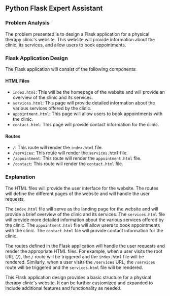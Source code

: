  ## Python Flask Expert Assistant

### Problem Analysis
The problem presented is to design a Flask application for a physical therapy clinic's website. This website will provide information about the clinic, its services, and allow users to book appointments.

### Flask Application Design
The Flask application will consist of the following components:

#### HTML Files
- `index.html`: This will be the homepage of the website and will provide an overview of the clinic and its services.
- `services.html`: This page will provide detailed information about the various services offered by the clinic.
- `appointment.html`: This page will allow users to book appointments with the clinic.
- `contact.html`: This page will provide contact information for the clinic.

#### Routes
- `/`: This route will render the `index.html` file.
- `/services`: This route will render the `services.html` file.
- `/appointment`: This route will render the `appointment.html` file.
- `/contact`: This route will render the `contact.html` file.

### Explanation
The HTML files will provide the user interface for the website. The routes will define the different pages of the website and will handle the user requests.

The `index.html` file will serve as the landing page for the website and will provide a brief overview of the clinic and its services. The `services.html` file will provide more detailed information about the various services offered by the clinic. The `appointment.html` file will allow users to book appointments with the clinic. The `contact.html` file will provide contact information for the clinic.

The routes defined in the Flask application will handle the user requests and render the appropriate HTML files. For example, when a user visits the root URL (`/`), the `/` route will be triggered and the `index.html` file will be rendered. Similarly, when a user visits the `/services` URL, the `/services` route will be triggered and the `services.html` file will be rendered.

This Flask application design provides a basic structure for a physical therapy clinic's website. It can be further customized and expanded to include additional features and functionality as needed.